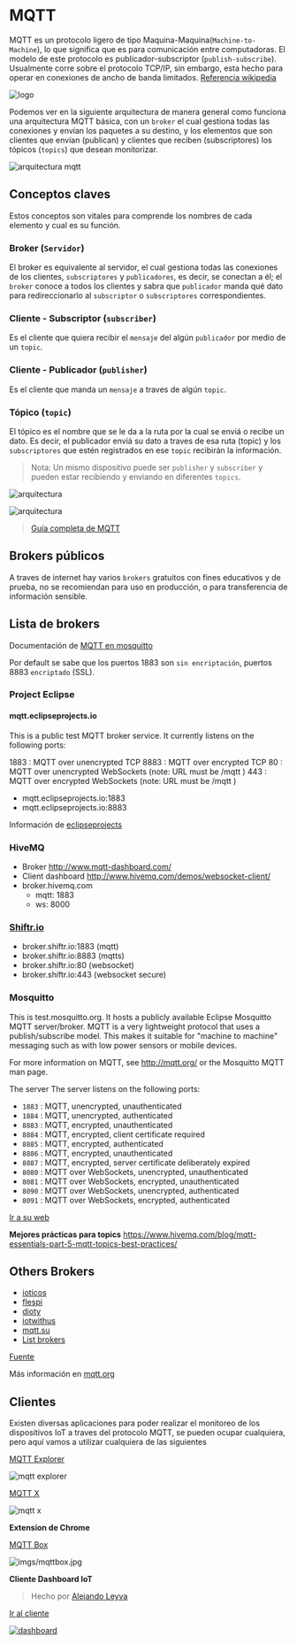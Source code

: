 # MQTT

MQTT es un protocolo ligero de tipo Maquina-Maquina(`Machine-to-Machine`), lo que significa que es para comunicación entre computadoras. El modelo de este protocolo es publicador-subscriptor (`publish-subscribe`). Usualmente corre sobre el protocolo TCP/IP, sin embargo, esta hecho para operar en conexiones de ancho de banda limitados.  [Referencia wikipedia](https://en.wikipedia.org/wiki/MQTT)


![logo](https://upload.wikimedia.org/wikipedia/commons/e/e0/Mqtt-hor.svg)

Podemos ver en la siguiente arquitectura de manera general como funciona una arquitectura MQTT básica, con un `broker` el cual gestiona todas las conexiones y envían los paquetes a su destino, y los elementos que son clientes que envían (publican) y clientes que reciben (subscriptores) los tópicos (`topics`) que desean monitorizar.

![arquitectura mqtt](https://mqtt.org/assets/img/mqtt-publish-subscribe.png)

## Conceptos claves

Estos conceptos son vitales para comprende los nombres de cada elemento y cual es su función.

### Broker (`Servidor`)

El broker es equivalente al servidor, el cual gestiona todas las conexiones de los clientes, `subscriptores` y `publicadores`, es decir, se conectan a él; el `broker` conoce a todos los clientes y sabra que `publicador` manda qué dato para redireccionarlo al `subscriptor` o `subscriptores` correspondientes.

### Cliente - Subscriptor (`subscriber`)

Es el cliente que quiera recibir el `mensaje` del algún `publicador` por medio de un `topic`.

### Cliente - Publicador (`publisher`)

Es el cliente que manda un `mensaje` a traves de algún `topic`.

### Tópico (`topic`)

El tópico es el nombre que se le da a la ruta por la cual se enviá o recibe un dato. Es decir, el publicador enviá su dato a traves de esa ruta (topic) y los `subscriptores` que estén registrados en ese `topic` recibirán la información.

> Nota: Un mismo dispositivo puede ser `publisher` y `subscriber` y pueden estar recibiendo y enviando en diferentes `topics`.

![arquitectura](https://www.netburner.com/wp-content/uploads/2019/02/MQTT.png)

![arquitectura](https://res.cloudinary.com/practicaldev/image/fetch/s--_bDINNUR--/c_limit,f_auto,fl_progressive,q_auto,w_880/https://bugfender.com/wp-content/uploads/2020/06/MQTT_1.png)

> [Guía completa de MQTT](https://www.hivemq.com/mqtt-essentials/)

## Brokers públicos

A traves de internet hay varios `brokers` gratuitos con fines educativos y de prueba, no se recomiendan para uso en producción, o para transferencia de información sensible.


## Lista de brokers

Documentación de [MQTT en mosquitto](https://mosquitto.org/man/mqtt-7.html)

Por default se sabe que los puertos 1883 son `sin encriptación`, puertos 8883 `encriptado` (SSL).

### Project Eclipse

#### mqtt.eclipseprojects.io

This is a public test MQTT broker service. It currently listens on the following ports:

1883 : MQTT over unencrypted TCP
8883 : MQTT over encrypted TCP
80 : MQTT over unencrypted WebSockets (note: URL must be /mqtt )
443 : MQTT over encrypted WebSockets (note: URL must be /mqtt )

- mqtt.eclipseprojects.io:1883
- mqtt.eclipseprojects.io:8883

Información de [eclipseprojects](http://mqtt.eclipseprojects.io)

### HiveMQ

- Broker http://www.mqtt-dashboard.com/
- Client dashboard http://www.hivemq.com/demos/websocket-client/
- broker.hivemq.com
  - mqtt: 1883
  - ws: 8000

### [Shiftr.io](https://shiftr.io/)

- broker.shiftr.io:1883 (mqtt)
- broker.shiftr.io:8883 (mqtts)
- broker.shiftr.io:80 (websocket)
- broker.shiftr.io:443 (websocket secure)

### Mosquitto

This is test.mosquitto.org. It hosts a publicly available Eclipse Mosquitto MQTT server/broker. MQTT is a very lightweight protocol that uses a publish/subscribe model. This makes it suitable for "machine to machine" messaging such as with low power sensors or mobile devices.

For more information on MQTT, see http://mqtt.org/ or the Mosquitto MQTT man page.

The server
The server listens on the following ports:

- `1883` : MQTT, unencrypted, unauthenticated
- `1884` : MQTT, unencrypted, authenticated
- `8883` : MQTT, encrypted, unauthenticated
- `8884` : MQTT, encrypted, client certificate required
- `8885` : MQTT, encrypted, authenticated
- `8886` : MQTT, encrypted, unauthenticated
- `8887` : MQTT, encrypted, server certificate deliberately expired
- `8080` : MQTT over WebSockets, unencrypted, unauthenticated
- `8081` : MQTT over WebSockets, encrypted, unauthenticated
- `8090` : MQTT over WebSockets, unencrypted, authenticated
- `8091` : MQTT over WebSockets, encrypted, authenticated

[Ir a su web](http://test.mosquitto.org)


**Mejores prácticas para topics** https://www.hivemq.com/blog/mqtt-essentials-part-5-mqtt-topics-best-practices/

## Others Brokers

- [ioticos](https://ioticos.org/)
- [flespi](https://flespi.com/mqtt-broker)
- [dioty](http://www.dioty.co/)
- [iotwithus](https://www.iotwithus.com/free-mqtt-server/)
- [mqtt.su](https://www.mqtt.su/index.php)
- [List brokers](https://github.com/mqtt/mqtt.github.io/wiki/public_brokers)

[Fuente](https://mqtt.org/software/)

Más información en [mqtt.org](https://mqtt.org)

## Clientes

Existen diversas aplicaciones para poder realizar el monitoreo de los dispositivos IoT a traves del protocolo MQTT, se pueden ocupar cualquiera, pero aquí vamos a utilizar cualquiera de las siguientes

[MQTT Explorer](https://mqtt-explorer.com)

![mqtt explorer](https://mqtt-explorer.com/img/screen-composite.png)

[MQTT X](https://mqttx.app)

![mqtt x](https://raw.githubusercontent.com/emqx/MQTTX/main/assets/mqttx-preview.png)

**Extension de Chrome**

[MQTT Box](https://chrome.google.com/webstore/detail/mqttbox/kaajoficamnjijhkeomgfljpicifbkaf)

![imgs/mqttbox.jpg](imgs/mqttbox.jpg)

**Cliente Dashboard IoT**

> Hecho por [Alejando Leyva](https://github.com/jalmx/dashboard-iot)

[Ir al cliente](http://www.alejandro-leyva.com/dashboard-iot/)

[![dashboard](https://raw.githubusercontent.com/jalmx/dashboard-iot/master/imgs/screencapture-1.png)](http://www.alejandro-leyva.com/dashboard-iot/)
